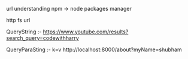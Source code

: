 url understanding 
npm -> node packages manager 

http 
fs
url

QueryString :- 
https://www.youtube.com/results?search_query=codewithharry

QueryParaSting :-   k=v
http://localhost:8000/about?myName=shubham



